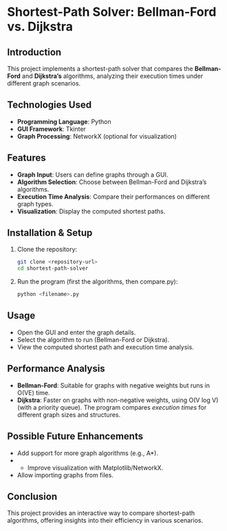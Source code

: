 # Shortest-Path Solver: Bellman-Ford vs. Dijkstra

## Introduction
This project implements a shortest-path solver that compares the **Bellman-Ford** and **Dijkstra’s** algorithms, analyzing their execution times under different graph scenarios.

## Technologies Used
- **Programming Language**: Python  
- **GUI Framework**: Tkinter  
- **Graph Processing**: NetworkX (optional for visualization)  

## Features
- **Graph Input**: Users can define graphs through a GUI.  
- **Algorithm Selection**: Choose between Bellman-Ford and Dijkstra’s algorithms.  
- **Execution Time Analysis**: Compare their performances on different graph types.  
- **Visualization**: Display the computed shortest paths.  

## Installation & Setup
1. Clone the repository:  
   ```sh
   git clone <repository-url>
   cd shortest-path-solver
   
2. Run the program (first the algorithms, then compare.py):
   ```sh
   python <filename>.py

##  Usage
- Open the GUI and enter the graph details.
- Select the algorithm to run (Bellman-Ford or Dijkstra).
- View the computed shortest path and execution time analysis.

## Performance Analysis
- **Bellman-Ford**: Suitable for graphs with negative weights but runs in O(VE) time.
- **Dijkstra**: Faster on graphs with non-negative weights, using O(V log V) (with a priority queue).
The program compares _execution times_ for different graph sizes and structures.

## Possible Future Enhancements
- Add support for more graph algorithms (e.g., A*).
- - Improve visualization with Matplotlib/NetworkX.
- Allow importing graphs from files.

## Conclusion
This project provides an interactive way to compare shortest-path algorithms, offering insights into their efficiency in various scenarios.

